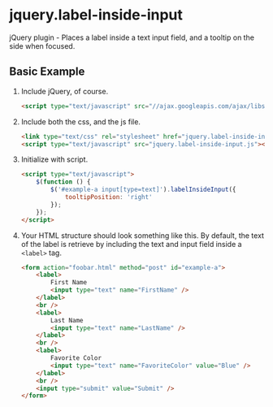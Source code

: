 jquery.label-inside-input
=========================

jQuery plugin - Places a label inside a text input field, and a tooltip on the side when focused.


Basic Example
-------------

1. Include jQuery, of course.

   ```html
   <script type="text/javascript" src="//ajax.googleapis.com/ajax/libs/jquery/1.10.1/jquery.min.js"></script>
   ```

2. Include both the css, and the js file.

   ```html
   <link type="text/css" rel="stylesheet" href="jquery.label-inside-input.css" />
   <script type="text/javascript" src="jquery.label-inside-input.js"></script>
   ```

3. Initialize with script.

   ```html
   <script type="text/javascript">
       $(function () {
           $('#example-a input[type=text]').labelInsideInput({
               tooltipPosition: 'right'
           });
       });
   </script>
   ```

4. Your HTML structure should look something like this.  By default, the text of the label is retrieve by including the text and input field inside a ```<label>``` tag.

   ```html
   <form action="foobar.html" method="post" id="example-a">
       <label>
           First Name
           <input type="text" name="FirstName" />
       </label>
       <br />
       <label>
           Last Name
           <input type="text" name="LastName" />
       </label>
       <br />
       <label>
           Favorite Color
           <input type="text" name="FavoriteColor" value="Blue" />
       </label>
       <br />
       <input type="submit" value="Submit" />
   </form>
   ```
